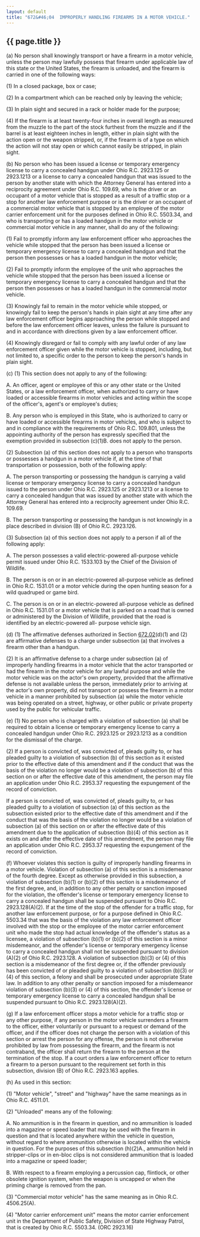 ```yaml
---
layout: default
title: "672&#46;04  IMPROPERLY HANDLING FIREARMS IN A MOTOR VEHICLE."
---
```


{{ page.title }}
----------------

(a) No person shall knowingly transport or have a firearm in a motor vehicle, unless the person may lawfully possess that firearm under applicable law of this state or the United States, the firearm is unloaded, and the firearm is carried in one of the following ways:

(1) In a closed package, box or case;

(2) In a compartment which can be reached only by leaving the vehicle;

(3) In plain sight and secured in a rack or holder made for the purpose;

(4) If the firearm is at least twenty-four inches in overall length as measured from the muzzle to the part of the stock furthest from the muzzle and if the barrel is at least eighteen inches in length, either in plain sight with the action open or the weapon stripped, or, if the firearm is of a type on which the action will not stay open or which cannot easily be stripped, in plain sight.

(b) No person who has been issued a license or temporary emergency license to carry a concealed handgun under Ohio R.C. 2923.125 or 2923.1213 or a license to carry a concealed handgun that was issued to the person by another state with which the Attorney General has entered into a reciprocity agreement under Ohio R.C. 109.69, who is the driver or an occupant of a motor vehicle that is stopped as a result of a traffic stop or a stop for another law enforcement purpose or is the driver or an occupant of a commercial motor vehicle that is stopped by an employee of the motor carrier enforcement unit for the purposes defined in Ohio R.C. 5503.34, and who is transporting or has a loaded handgun in the motor vehicle or commercial motor vehicle in any manner, shall do any of the following:

(1) Fail to promptly inform any law enforcement officer who approaches the vehicle while stopped that the person has been issued a license or temporary emergency license to carry a concealed handgun and that the person then possesses or has a loaded handgun in the motor vehicle;

(2) Fail to promptly inform the employee of the unit who approaches the vehicle while stopped that the person has been issued a license or temporary emergency license to carry a concealed handgun and that the person then possesses or has a loaded handgun in the commercial motor vehicle.

(3) Knowingly fail to remain in the motor vehicle while stopped, or knowingly fail to keep the person's hands in plain sight at any time after any law enforcement officer begins approaching the person while stopped and before the law enforcement officer leaves, unless the failure is pursuant to and in accordance with directions given by a law enforcement officer.

(4) Knowingly disregard or fail to comply with any lawful order of any law enforcement officer given while the motor vehicle is stopped, including, but not limited to, a specific order to the person to keep the person's hands in plain sight.

(c) (1) This section does not apply to any of the following:

  A. An officer, agent or employee of this or any other state or the United States, or a law enforcement officer, when authorized to carry or have loaded or accessible firearms in motor vehicles and acting within the scope of the officer's, agent's or employee's duties;

  B. Any person who is employed in this State, who is authorized to carry or have loaded or accessible firearms in motor vehicles, and who is subject to and in compliance with the requirements of Ohio R.C. 109.801, unless the appointing authority of the person has expressly specified that the exemption provided in subsection (c)(1)B. does not apply to the person.

(2) Subsection (a) of this section does not apply to a person who transports or possesses a handgun in a motor vehicle if, at the time of that transportation or possession, both of the following apply:

  A. The person transporting or possessing the handgun is carrying a valid license or temporary emergency license to carry a concealed handgun issued to the person under Ohio R.C. 2923.125 or 2923.1213 or a license to carry a concealed handgun that was issued by another state with which the Attorney General has entered into a reciprocity agreement under Ohio R.C. 109.69.

  B. The person transporting or possessing the handgun is not knowingly in a place described in division (B) of Ohio R.C. 2923.126.

(3) Subsection (a) of this section does not apply to a person if all of the following apply:

  A. The person possesses a valid electric-powered all-purpose vehicle permit issued under Ohio R.C. 1533.103 by the Chief of the Division of Wildlife.

  B. The person is on or in an electric-powered all-purpose vehicle as defined in Ohio R.C. 1531.01 or a motor vehicle during the open hunting season for a wild quadruped or game bird.

  C. The person is on or in an electric-powered all-purpose vehicle as defined in Ohio R.C. 1531.01 or a motor vehicle that is parked on a road that is owned or administered by the Division of Wildlife, provided that the road is identified by an electric-powered all- purpose vehicle sign.

(d) (1) The affirmative defenses authorized in Section [672.02](379f9e6c.html)(d)(1) and (2) are affirmative defenses to a charge under subsection (a) that involves a firearm other than a handgun.

(2) It is an affirmative defense to a charge under subsection (a) of improperly handling firearms in a motor vehicle that the actor transported or had the firearm in the motor vehicle for any lawful purpose and while the motor vehicle was on the actor's own property, provided that the affirmative defense is not available unless the person, immediately prior to arriving at the actor's own property, did not transport or possess the firearm in a motor vehicle in a manner prohibited by subsection (a) while the motor vehicle was being operated on a street, highway, or other public or private property used by the public for vehicular traffic.

(e) (1) No person who is charged with a violation of subsection (a) shall be required to obtain a license or temporary emergency license to carry a concealed handgun under Ohio R.C. 2923.125 or 2923.1213 as a condition for the dismissal of the charge.

(2) If a person is convicted of, was convicted of, pleads guilty to, or has pleaded guilty to a violation of subsection (b) of this section as it existed prior to the effective date of this amendment and if the conduct that was the basis of the violation no longer would be a violation of subsection (b) of this section on or after the effective date of this amendment, the person may file an application under Ohio R.C. 2953.37 requesting the expungement of the record of conviction.

If a person is convicted of, was convicted of, pleads guilty to, or has pleaded guilty to a violation of subsection (a) of this section as the subsection existed prior to the effective date of this amendment and if the conduct that was the basis of the violation no longer would be a violation of subsection (a) of this section on or after the effective date of this amendment due to the application of subsection (b)(4) of this section as it exists on and after the effective date of this amendment, the person may file an application under Ohio R.C. 2953.37 requesting the expungement of the record of conviction.

(f) Whoever violates this section is guilty of improperly handling firearms in a motor vehicle. Violation of subsection (a) of this section is a misdemeanor of the fourth degree. Except as otherwise provided in this subsection, a violation of subsection (b)(1) or (b)(2) of this section is a misdemeanor of the first degree, and, in addition to any other penalty or sanction imposed for the violation, the offender's license or temporary emergency license to carry a concealed handgun shall be suspended pursuant to Ohio R.C. 2923.128(A)(2). If at the time of the stop of the offender for a traffic stop, for another law enforcement purpose, or for a purpose defined in Ohio R.C. 5503.34 that was the basis of the violation any law enforcement officer involved with the stop or the employee of the motor carrier enforcement unit who made the stop had actual knowledge of the offender's status as a licensee, a violation of subsection (b)(1) or (b)(2) of this section is a minor misdemeanor, and the offender's license or temporary emergency license to carry a concealed handgun shall not be suspended pursuant to division (A)(2) of Ohio R.C. 2923.128. A violation of subsection (b)(3) or (4) of this section is a misdemeanor of the first degree or, if the offender previously has been convicted of or pleaded guilty to a violation of subsection (b)(3) or (4) of this section, a felony and shall be prosecuted under appropriate State law. In addition to any other penalty or sanction imposed for a misdemeanor violation of subsection (b)(3) or (4) of this section, the offender's license or temporary emergency license to carry a concealed handgun shall be suspended pursuant to Ohio R.C. 2923.128(A)(2). 

(g) If a law enforcement officer stops a motor vehicle for a traffic stop or any other purpose, if any person in the motor vehicle surrenders a firearm to the officer, either voluntarily or pursuant to a request or demand of the officer, and if the officer does not charge the person with a violation of this section or arrest the person for any offense, the person is not otherwise prohibited by law from possessing the firearm, and the firearm is not contraband, the officer shall return the firearm to the person at the termination of the stop. If a court orders a law enforcement officer to return a firearm to a person pursuant to the requirement set forth in this subsection, division (B) of Ohio R.C. 2923.163 applies.

(h) As used in this section:

(1) "Motor vehicle", "street" and "highway" have the same meanings as in Ohio R.C. 4511.01.

(2) "Unloaded" means any of the following:

  A. No ammunition is in the firearm in question, and no ammunition is loaded into a magazine or speed loader that may be used with the firearm in question and that is located anywhere within the vehicle in question, without regard to where ammunition otherwise is located within the vehicle in question. For the purposes of this subsection (h)(2)A., ammunition held in stripper-clips or in en-bloc clips is not considered ammunition that is loaded into a magazine or speed loader;

  B. With respect to a firearm employing a percussion cap, flintlock, or other obsolete ignition system, when the weapon is uncapped or when the priming charge is removed from the pan.

(3) "Commercial motor vehicle" has the same meaning as in Ohio R.C. 4506.25(A).

(4) "Motor carrier enforcement unit" means the motor carrier enforcement unit in the Department of Public Safety, Division of State Highway Patrol, that is created by Ohio R.C. 5503.34. (ORC 2923.16)